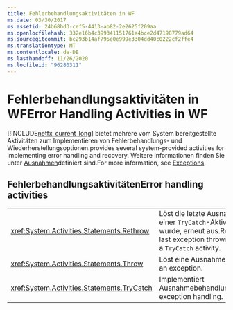 ```yaml
---
title: Fehlerbehandlungsaktivitäten in WF
ms.date: 03/30/2017
ms.assetid: 24b68bd3-cef5-4413-ab82-2e2625f209aa
ms.openlocfilehash: 332e16b4c399341151761a4bce2d47198779ad64
ms.sourcegitcommit: bc293b14af795e0e999e3304dd40c0222cf2ffe4
ms.translationtype: MT
ms.contentlocale: de-DE
ms.lasthandoff: 11/26/2020
ms.locfileid: "96280311"
---
```

# <a name="error-handling-activities-in-wf"></a><span data-ttu-id="08c50-102">Fehlerbehandlungsaktivitäten in WF</span><span class="sxs-lookup"><span data-stu-id="08c50-102">Error Handling Activities in WF</span></span>

[!INCLUDE[netfx_current_long](../../../includes/netfx-current-long-md.md)] <span data-ttu-id="08c50-103">bietet mehrere vom System bereitgestellte Aktivitäten zum Implementieren von Fehlerbehandlungs- und Wiederherstellungsoptionen.</span><span class="sxs-lookup"><span data-stu-id="08c50-103">provides several system-provided activities for implementing error handling and recovery.</span></span> <span data-ttu-id="08c50-104">Weitere Informationen finden Sie unter [Ausnahmen](exceptions.md)definiert sind.</span><span class="sxs-lookup"><span data-stu-id="08c50-104">For more information, see [Exceptions](exceptions.md).</span></span>  
  
## <a name="error-handling-activities"></a><span data-ttu-id="08c50-105">Fehlerbehandlungsaktivitäten</span><span class="sxs-lookup"><span data-stu-id="08c50-105">Error handling activities</span></span>  
  
|||  
|-|-|  
|<xref:System.Activities.Statements.Rethrow>|<span data-ttu-id="08c50-106">Löst die letzte Ausnahme, die in einer `TryCatch`-Aktivität ausgelöst wurde, erneut aus.</span><span class="sxs-lookup"><span data-stu-id="08c50-106">Rethrows the last exception thrown from within a `TryCatch` activity.</span></span>|  
|<xref:System.Activities.Statements.Throw>|<span data-ttu-id="08c50-107">Löst eine Ausnahme aus.</span><span class="sxs-lookup"><span data-stu-id="08c50-107">Throws an exception.</span></span>|  
|<xref:System.Activities.Statements.TryCatch>|<span data-ttu-id="08c50-108">Implementiert Ausnahmebehandlung.</span><span class="sxs-lookup"><span data-stu-id="08c50-108">Implements exception handling.</span></span>|
